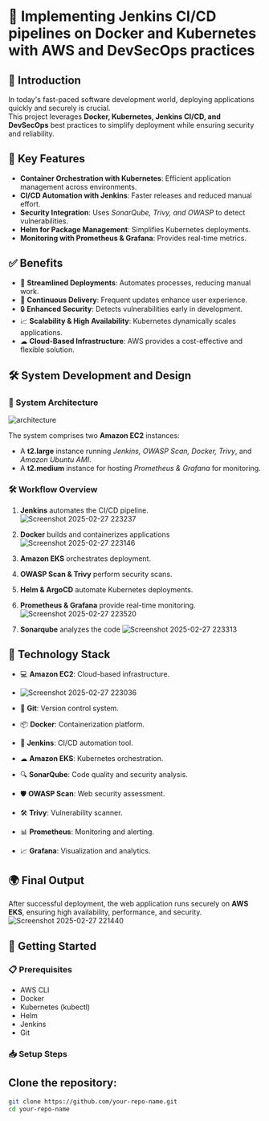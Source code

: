 # 🚀 Implementing Jenkins CI/CD pipelines on Docker and Kubernetes with AWS and DevSecOps practices

## 📌 Introduction
In today's fast-paced software development world, deploying applications quickly and securely is crucial.  
This project leverages **Docker, Kubernetes, Jenkins CI/CD, and DevSecOps** best practices to simplify deployment while ensuring security and reliability.

## 🔹 Key Features
- **Container Orchestration with Kubernetes**: Efficient application management across environments.
- **CI/CD Automation with Jenkins**: Faster releases and reduced manual effort.
- **Security Integration**: Uses *SonarQube, Trivy, and OWASP* to detect vulnerabilities.
- **Helm for Package Management**: Simplifies Kubernetes deployments.
- **Monitoring with Prometheus & Grafana**: Provides real-time metrics.

## ✅ Benefits
- 🚀 **Streamlined Deployments**: Automates processes, reducing manual work.
- 🔄 **Continuous Delivery**: Frequent updates enhance user experience.
- 🔒 **Enhanced Security**: Detects vulnerabilities early in development.
- 📈 **Scalability & High Availability**: Kubernetes dynamically scales applications.
- ☁ **Cloud-Based Infrastructure**: AWS provides a cost-effective and flexible solution.

## 🛠 System Development and Design

### 📌 System Architecture
![architecture](https://github.com/user-attachments/assets/7c5faaa7-1e40-4780-b33f-d552419febba)

The system comprises two **Amazon EC2** instances:
- A **t2.large** instance running *Jenkins, OWASP Scan, Docker, Trivy*, and *Amazon Ubuntu AMI*.
- A **t2.medium** instance for hosting *Prometheus & Grafana* for monitoring.

### 🛠 Workflow Overview
1. **Jenkins** automates the CI/CD pipeline.
 ![Screenshot 2025-02-27 223237](https://github.com/user-attachments/assets/35543202-6f45-42bd-b60c-8d01acd04517)

2. **Docker** builds and containerizes applications
 ![Screenshot 2025-02-27 223146](https://github.com/user-attachments/assets/808e11c9-114a-40c2-bc33-ba5c174f0d30)

3. **Amazon EKS** orchestrates deployment.
4. **OWASP Scan & Trivy** perform security scans.
5. **Helm & ArgoCD** automate Kubernetes deployments.
6. **Prometheus & Grafana** provide real-time monitoring.
![Screenshot 2025-02-27 223520](https://github.com/user-attachments/assets/42c6a4f7-2c20-4647-91b0-c2286f2c8e40)

7. **Sonarqube** analyzes the code
![Screenshot 2025-02-27 223313](https://github.com/user-attachments/assets/93d73bb7-4d0d-44bc-a4de-337c8cebbc12)

## 🚀 Technology Stack
- 💻 **Amazon EC2**: Cloud-based infrastructure.
- ![Screenshot 2025-02-27 223036](https://github.com/user-attachments/assets/855c0927-fd8f-4acc-821c-08964246d623)

- 🔗 **Git**: Version control system.
- 📦 **Docker**: Containerization platform.
- 🔄 **Jenkins**: CI/CD automation tool.
- ☁ **Amazon EKS**: Kubernetes orchestration.
- 🔍 **SonarQube**: Code quality and security analysis.
- 🛡 **OWASP Scan**: Web security assessment.
- 🛠 **Trivy**: Vulnerability scanner.
- 📊 **Prometheus**: Monitoring and alerting.
- 📈 **Grafana**: Visualization and analytics.

## 🌍 Final Output
After successful deployment, the web application runs securely on **AWS EKS**, ensuring high availability, performance, and security.
![Screenshot 2025-02-27 221440](https://github.com/user-attachments/assets/9956479e-30b3-4ce6-a8a6-b1f2e4e3e3e9)


## 📌 Getting Started

### 📋 Prerequisites
- AWS CLI
- Docker
- Kubernetes (kubectl)
- Helm
- Jenkins
- Git

### 📥 Setup Steps

## Clone the repository:
```bash
git clone https://github.com/your-repo-name.git
cd your-repo-name
